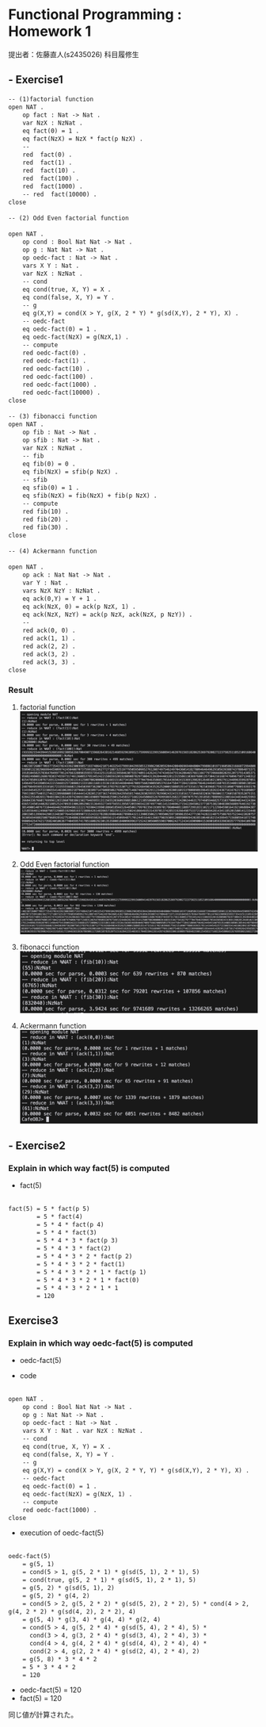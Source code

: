 # Functional Programming : Homework 1

提出者：佐藤直人(s2435026) 科目履修生

## - Exercise1

```cafeobj
-- (1)factorial function
open NAT .
    op fact : Nat -> Nat .
    var NzX : NzNat .
    eq fact(0) = 1 .
    eq fact(NzX) = NzX * fact(p NzX) .
    --
    red  fact(0) .
    red  fact(1) .
    red  fact(10) .
    red  fact(100) .
    red  fact(1000) .
    -- red  fact(10000) .
close

-- (2) Odd Even factorial function

open NAT .
    op cond : Bool Nat Nat -> Nat .
    op g : Nat Nat -> Nat .
    op oedc-fact : Nat -> Nat .
    vars X Y : Nat .
    var NzX : NzNat .
    -- cond
    eq cond(true, X, Y) = X .
    eq cond(false, X, Y) = Y .
    -- g
    eq g(X,Y) = cond(X > Y, g(X, 2 * Y) * g(sd(X,Y), 2 * Y), X) .
    -- oedc-fact
    eq oedc-fact(0) = 1 .
    eq oedc-fact(NzX) = g(NzX,1) .
    -- compute
    red oedc-fact(0) .
    red oedc-fact(1) .
    red oedc-fact(10) .
    red oedc-fact(100) .
    red oedc-fact(1000) .
    red oedc-fact(10000) .
close

-- (3) fibonacci function
open NAT .
    op fib : Nat -> Nat .
    op sfib : Nat -> Nat .
    var NzX : NzNat .
    -- fib
    eq fib(0) = 0 .
    eq fib(NzX) = sfib(p NzX) .
    -- sfib
    eq sfib(0) = 1 .
    eq sfib(NzX) = fib(NzX) + fib(p NzX) .
    -- compute
    red fib(10) .
    red fib(20) .
    red fib(30) .
close

-- (4) Ackermann function

open NAT .
    op ack : Nat Nat -> Nat .
    var Y : Nat .
    vars NzX NzY : NzNat .
    eq ack(0,Y) = Y + 1 .
    eq ack(NzX, 0) = ack(p NzX, 1) .
    eq ack(NzX, NzY) = ack(p NzX, ack(NzX, p NzY)) .
    --
    red ack(0, 0) .
    red ack(1, 1) .
    red ack(2, 2) .
    red ack(3, 2) .
    red ack(3, 3) .
close
```

### Result

1. factorial function
   ![factorial](./results/ex1_fact.png)

2. Odd Even factorial function
   ![oedc-factorial](./results/ex1_oedc-fact.png)

3. fibonacci function
   ![fibonacci](./results/ex1_fib.png)

4. Ackermann function
   ![ackermann](./results/ex1_ackerman.png)

## - Exercise2

### Explain in which way fact(5) is computed

- fact(5)

```cafeobj

fact(5) = 5 * fact(p 5)
        = 5 * fact(4)
        = 5 * 4 * fact(p 4)
        = 5 * 4 * fact(3)
        = 5 * 4 * 3 * fact(p 3)
        = 5 * 4 * 3 * fact(2)
        = 5 * 4 * 3 * 2 * fact(p 2)
        = 5 * 4 * 3 * 2 * fact(1)
        = 5 * 4 * 3 * 2 * 1 * fact(p 1)
        = 5 * 4 * 3 * 2 * 1 * fact(0)
        = 5 * 4 * 3 * 2 * 1 * 1
        = 120
```

## Exercise3

### Explain in which way oedc‐fact(5) is computed

- oedc-fact(5)

- code

```cafeobj

open NAT .
    op cond : Bool Nat Nat -> Nat .
    op g : Nat Nat -> Nat .
    op oedc-fact : Nat -> Nat .
    vars X Y : Nat . var NzX : NzNat .
    -- cond
    eq cond(true, X, Y) = X .
    eq cond(false, X, Y) = Y .
    -- g
    eq g(X,Y) = cond(X > Y, g(X, 2 * Y, Y) * g(sd(X,Y), 2 * Y), X) .
    -- oedc-fact
    eq oedc-fact(0) = 1 .
    eq oedc-fact(NzX) = g(NzX, 1) .
    -- compute
    red oedc-fact(1000) .
close

```

- execution of oedc-fact(5)

```text

oedc-fact(5)
    = g(5, 1)
    = cond(5 > 1, g(5, 2 * 1) * g(sd(5, 1), 2 * 1), 5)
    = cond(true, g(5, 2 * 1) * g(sd(5, 1), 2 * 1), 5)
    = g(5, 2) * g(sd(5, 1), 2)
    = g(5, 2) * g(4, 2)
    = cond(5 > 2, g(5, 2 * 2) * g(sd(5, 2), 2 * 2), 5) * cond(4 > 2, g(4, 2 * 2) * g(sd(4, 2), 2 * 2), 4)
    = g(5, 4) * g(3, 4) * g(4, 4) * g(2, 4)
    = cond(5 > 4, g(5, 2 * 4) * g(sd(5, 4), 2 * 4), 5) *
      cond(3 > 4, g(3, 2 * 4) * g(sd(3, 4), 2 * 4), 3) *
      cond(4 > 4, g(4, 2 * 4) * g(sd(4, 4), 2 * 4), 4) *
      cond(2 > 4, g(2, 2 * 4) * g(sd(2, 4), 2 * 4), 2)
    = g(5, 8) * 3 * 4 * 2
    = 5 * 3 * 4 * 2
    = 120
```

- oedc-fact(5) = 120
- fact(5) = 120

同じ値が計算された。

